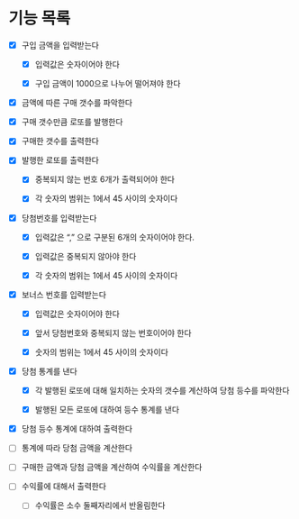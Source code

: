# 기능 목록

- [x] 구입 금액을 입력받는다
  - [x] 입력값은 숫자이어야 한다
  - [x] 구입 금액이 1000으로 나누어 떨어져야 한다


- [x] 금액에 따른 구매 갯수를 파악한다

- [x] 구매 갯수만큼 로또를 발행한다

- [x] 구매한 갯수를 출력한다
- [x] 발행한 로또를 출력한다
  - [x] 중복되지 않는 번호 6개가 출력되어야 한다
  - [x] 각 숫자의 범위는 1에서 45 사이의 숫자이다


- [x] 당첨번호를 입력받는다
  - [x] 입력값은 “,” 으로 구분된 6개의 숫자이어야 한다.
  - [x] 입력값은 중복되지 않아야 한다
  - [x] 각 숫자의 범위는 1에서 45 사이의 숫자이다


- [x] 보너스 번호를 입력받는다
  - [x] 입력값은 숫자이어야 한다
  - [x] 앞서 당첨번호와 중복되지 않는 번호이어야 한다
  - [x] 숫자의 범위는 1에서 45 사이의 숫자이다


- [x] 당첨 통계를 낸다
  - [x] 각 발행된 로또에 대해 일치하는 숫자의 갯수를 계산하여 당첨 등수를 파악한다
  - [x] 발행된 모든 로또에 대하여 등수 통계를 낸다


- [x] 당첨 등수 통계에 대하여 출력한다


- [ ] 통계에 따라 당첨 금액을 계산한다


- [ ] 구매한 금액과 당첨 금액을 계산하여 수익률을 계산한다


- [ ] 수익률에 대해서 출력한다
  - [ ] 수익률은 소수 둘째자리에서 반올림한다